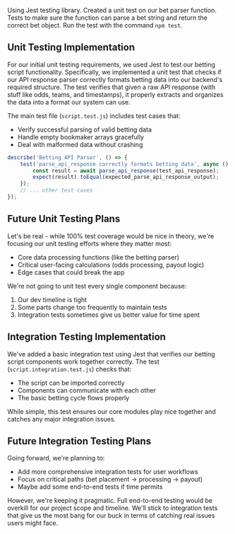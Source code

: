 Using Jest testing library. Created a unit test on our bet parser function. Tests to make sure
the function can parse a bet string and return the correct bet object. Run the test with the
command `npm test`.

## Unit Testing Implementation
For our initial unit testing requirements, we used Jest to test our betting script functionality. Specifically, we implemented a unit test that checks if our API response parser correctly formats betting data into our backend's required structure. The test verifies that given a raw API response (with stuff like odds, teams, and timestamps), it properly extracts and organizes the data into a format our system can use.

The main test file (`script.test.js`) includes test cases that:
- Verify successful parsing of valid betting data
- Handle empty bookmaker arrays gracefully
- Deal with malformed data without crashing

```javascript
describe('Betting API Parser', () => {
    test('parse_api_response correctly formats betting data', async () => {
        const result = await parse_api_response(test_api_response);
        expect(result).toEqual(expected_parse_api_response_output);
    });
    // ... other test cases
});
```

## Future Unit Testing Plans
Let's be real - while 100% test coverage would be nice in theory, we're focusing our unit testing efforts where they matter most:
- Core data processing functions (like the betting parser)
- Critical user-facing calculations (odds processing, payout logic)
- Edge cases that could break the app

We're not going to unit test every single component because:
1. Our dev timeline is tight
2. Some parts change too frequently to maintain tests
3. Integration tests sometimes give us better value for time spent

## Integration Testing Implementation
We've added a basic integration test using Jest that verifies our betting script components work together correctly. The test (`script.integration.test.js`) checks that:
- The script can be imported correctly
- Components can communicate with each other
- The basic betting cycle flows properly

While simple, this test ensures our core modules play nice together and catches any major integration issues.

## Future Integration Testing Plans
Going forward, we're planning to:
- Add more comprehensive integration tests for user workflows
- Focus on critical paths (bet placement -> processing -> payout)
- Maybe add some end-to-end tests if time permits

However, we're keeping it pragmatic. Full end-to-end testing would be overkill for our project scope and timeline. We'll stick to integration tests that give us the most bang for our buck in terms of catching real issues users might face.